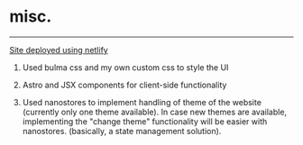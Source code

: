 # misc.

---

[Site deployed using netlify](https://stunning-crisp-a94947.netlify.app/)

1. Used bulma css and my own custom css to style the UI

2. Astro and JSX components for client-side functionality

3. Used nanostores to implement handling of theme of the website (currently only one theme available). In case new themes are available, implementing the "change theme" functionality will be easier with nanostores. (basically, a state management solution).
